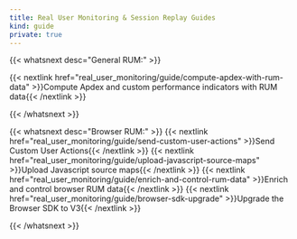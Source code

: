 ```yaml
---
title: Real User Monitoring & Session Replay Guides
kind: guide
private: true
---
```


{{< whatsnext desc="General RUM:" >}}

{{< nextlink href="real_user_monitoring/guide/compute-apdex-with-rum-data" >}}Compute Apdex and custom performance indicators with RUM data{{< /nextlink >}}

{{< /whatsnext >}}

{{< whatsnext desc="Browser RUM:" >}}
    {{< nextlink href="real_user_monitoring/guide/send-custom-user-actions" >}}Send Custom User Actions{{< /nextlink >}}
    {{< nextlink href="real_user_monitoring/guide/upload-javascript-source-maps" >}}Upload Javascript source maps{{< /nextlink >}}
    {{< nextlink href="real_user_monitoring/guide/enrich-and-control-rum-data" >}}Enrich and control browser RUM data{{< /nextlink >}}
    {{< nextlink href="real_user_monitoring/guide/browser-sdk-upgrade" >}}Upgrade the Browser SDK to V3{{< /nextlink >}}
    
{{< /whatsnext >}}